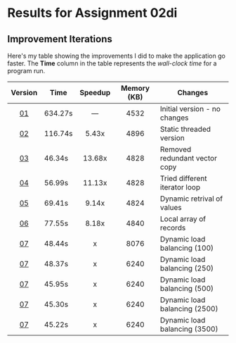 # Results for Assignment 02di

## Improvement Iterations

Here's my table showing the improvements I did to make the application go faster.  The **Time** column in the table represents the _wall-clock time_ for a program run.

| Version | Time | Speedup | Memory (KB) | Changes |
| :-----: | ---- | :-----: | :------: | ------- |
| [01](01.cpp) | 634.27s | &mdash; | 4532 | Initial version - no changes |
| [02](02.cpp) | 116.74s | 5.43x | 4896 | Static threaded version |
| [03](03.cpp) | 46.34s | 13.68x | 4828 | Removed redundant vector copy |
| [04](04.cpp) | 56.99s | 11.13x | 4828 | Tried different iterator loop |
| [05](05.cpp) | 69.41s | 9.14x | 4824 | Dynamic retrival of values |
| [06](06.cpp) | 77.55s | 8.18x | 4840 | Local array of records |
| [07](07.cpp) | 48.44s | x | 8076 | Dynamic load balancing (100) |
| [07](07.cpp) | 48.37s | x | 6240 | Dynamic load balancing (250) |
| [07](07.cpp) | 45.95s | x | 6240 | Dynamic load balancing (500) |
| [07](07.cpp) | 45.30s | x | 6240 | Dynamic load balancing (2500) |
| [07](07.cpp) | 45.22s | x | 6240 | Dynamic load balancing (3500) |



